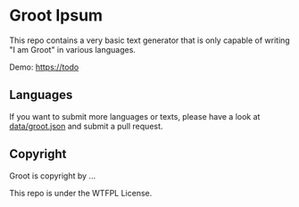# Groot Ipsum
This repo contains a very basic text generator that is only capable of writing "I am Groot" in various languages.

Demo: [https://todo](Demo)

## Languages
If you want to submit more languages or texts, please have a look at [data/groot.json]() and submit a pull request.

## Copyright
Groot is copyright by ...

This repo is under the WTFPL License. 

